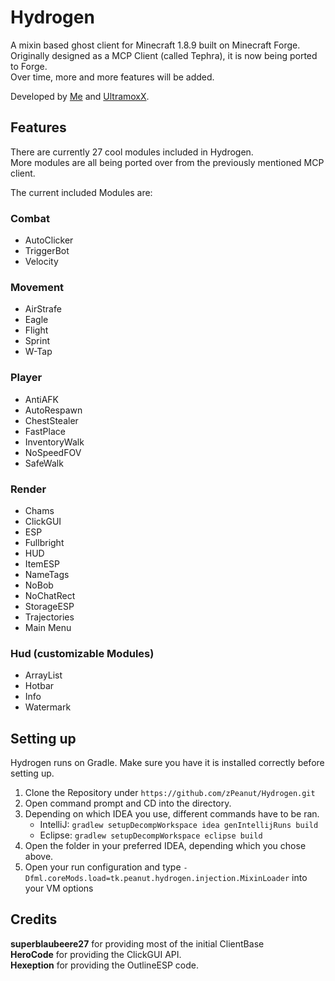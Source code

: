# Hydrogen
A mixin based ghost client for Minecraft 1.8.9 built on Minecraft Forge.  
Originally designed as a MCP Client (called Tephra), it is now being ported to Forge.  
Over time, more and more features will be added.  

Developed by [Me] and [UltramoxX].

## Features

There are currently 27 cool modules included in Hydrogen.  
More modules are all being ported over from the previously mentioned MCP client.  
  
The current included Modules are:

### Combat

-  AutoClicker
-  TriggerBot
-  Velocity

### Movement

-  AirStrafe
-  Eagle
-  Flight
-  Sprint
-  W-Tap

### Player

-  AntiAFK
-  AutoRespawn
-  ChestStealer
-  FastPlace
-  InventoryWalk
-  NoSpeedFOV
-  SafeWalk

### Render

-  Chams
-  ClickGUI
-  ESP
-  Fullbright
-  HUD
-  ItemESP
-  NameTags
-  NoBob
-  NoChatRect
-  StorageESP
-  Trajectories
-  Main Menu

### Hud (customizable Modules)

-  ArrayList
-  Hotbar
-  Info
-  Watermark

## Setting up

Hydrogen runs on Gradle. Make sure you have it is installed correctly before setting up.

1. Clone the Repository under `https://github.com/zPeanut/Hydrogen.git`
2. Open command prompt and CD into the directory.
3. Depending on which IDEA you use, different commands have to be ran.
    - IntelliJ: `gradlew setupDecompWorkspace idea genIntellijRuns build`
    - Eclipse: `gradlew setupDecompWorkspace eclipse build`
4. Open the folder in your preferred IDEA, depending which you chose above.
5. Open your run configuration and type `-Dfml.coreMods.load=tk.peanut.hydrogen.injection.MixinLoader` into your VM options

## Credits

**superblaubeere27** for providing most of the initial ClientBase  
**HeroCode** for providing the ClickGUI API.  
**Hexeption** for providing the OutlineESP code.

[me]: https://github.com/zPeanut
[UltramoxX]: https://github.com/Morten-Renner

